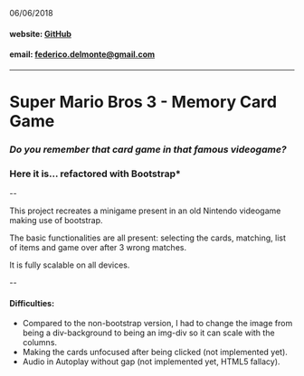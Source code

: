06/06/2018

#### website: [GitHub](https://github.com/FDMcreative/) 

#### email: [federico.delmonte@gmail.com](federico.delmonte@gmail.com)

---

# Super Mario Bros 3 - Memory Card Game
### *Do you remember that card game in that famous videogame?*
### Here it is... refactored with Bootstrap*

--

This project recreates a minigame present in an old Nintendo videogame making use of bootstrap.

The basic functionalities are all present: selecting the cards, matching, list of items and game over after 3 wrong matches.

It is fully scalable on all devices.

--

#### Difficulties:

- Compared to the non-bootstrap version, I had to change the image from being a div-background to being an img-div so it can scale with the columns.
- Making the cards unfocused after being clicked (not implemented yet).
- Audio in Autoplay without gap (not implemented yet, HTML5 fallacy).